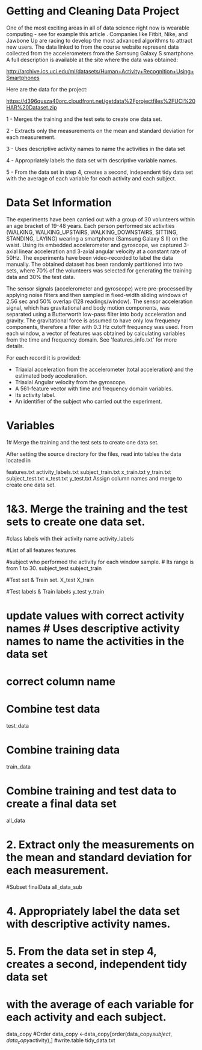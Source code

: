 Getting and Cleaning Data Project
=====================================

One of the most exciting areas in all of data science right now is wearable computing - see for example this article . Companies like Fitbit, Nike, and Jawbone Up are racing to develop the most advanced algorithms to attract new users. The data linked to from the course website represent data collected from the accelerometers from the Samsung Galaxy S smartphone. A full description is available at the site where the data was obtained:

http://archive.ics.uci.edu/ml/datasets/Human+Activity+Recognition+Using+Smartphones

Here are the data for the project:

https://d396qusza40orc.cloudfront.net/getdata%2Fprojectfiles%2FUCI%20HAR%20Dataset.zip

1 - Merges the training and the test sets to create one data set.

2 - Extracts only the measurements on the mean and standard deviation for each measurement.

3 - Uses descriptive activity names to name the activities in the data set

4 - Appropriately labels the data set with descriptive variable names.

5 - From the data set in step 4, creates a second, independent tidy data set with the average of each variable for each activity and each subject.

Data Set Information
=======================

The experiments have been carried out with a group of 30 volunteers within an age bracket of 19-48 years. Each person performed six activities (WALKING, WALKING_UPSTAIRS, WALKING_DOWNSTAIRS, SITTING, STANDING, LAYING) wearing a smartphone (Samsung Galaxy S II) on the waist. Using its embedded accelerometer and gyroscope, we captured 3-axial linear acceleration and 3-axial angular velocity at a constant rate of 50Hz. The experiments have been video-recorded to label the data manually. The obtained dataset has been randomly partitioned into two sets, where 70% of the volunteers was selected for generating the training data and 30% the test data. 

The sensor signals (accelerometer and gyroscope) were pre-processed by applying noise filters and then sampled in fixed-width sliding windows of 2.56 sec and 50% overlap (128 readings/window). The sensor acceleration signal, which has gravitational and body motion components, was separated using a Butterworth low-pass filter into body acceleration and gravity. The gravitational force is assumed to have only low frequency components, therefore a filter with 0.3 Hz cutoff frequency was used. From each window, a vector of features was obtained by calculating variables from the time and frequency domain. See 'features_info.txt' for more details. 

For each record it is provided:
- Triaxial acceleration from the accelerometer (total acceleration) and the estimated body acceleration.
- Triaxial Angular velocity from the gyroscope. 
- A 561-feature vector with time and frequency domain variables. 
- Its activity label. 
- An identifier of the subject who carried out the experiment.

Variables
====================

1# Merge the training and the test sets to create one data set.

After setting the source directory for the files, read into tables the data located in

features.txt
activity_labels.txt
subject_train.txt
x_train.txt
y_train.txt
subject_test.txt
x_test.txt
y_test.txt
Assign column names and merge to create one data set.

# 1&3. Merge the training and the test sets to create one data set.

#class labels with their activity name
activity_labels

#List of all features
features


#subject who performed the activity for each window sample. # Its range is from 1 to 30. 
subject_test
subject_train

#Test set & Train set.
X_test 
X_train

#Test labels & Train labels
y_test
y_train

# update values with correct activity names # Uses descriptive activity names to name the activities in the data set
# correct column name
# Combine  test data
test_data
# Combine training  data
train_data 
# Combine training and test data to create a final data set
all_data 

# 2. Extract only the measurements on the mean and standard deviation for each measurement. 
#Subset finalData
all_data_sub

# 4. Appropriately label the data set with descriptive activity names.

# 5. From the data set in step 4, creates a second, independent tidy data set
# with the average of each variable for each activity and each subject.

data_copy
#Order
data_copy <-data_copy[order(data_copy$subject,data_copy$activity),]
#write.table
tidy_data.txt





